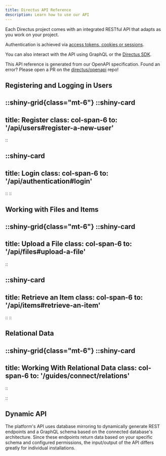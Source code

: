 ```yaml
---
title: Directus API Reference
description: Learn how to use our API
---
```


Each Directus project comes with an integrated RESTful API that adapts as you work on your project.

Authentication is achieved via [access tokens, cookies or sessions](/guides/auth/tokens-cookies).

You can also interact with the API using GraphQL or the [Directus SDK](/guides/connect/sdk).

This API reference is generated from our OpenAPI specification. Found an error? Please open a PR on the [directus/openapi](https://github.com/directus/openapi) repo!

## Registering and Logging in Users

::shiny-grid{class="mt-6"}
  ::shiny-card
  ---
  title: Register
  class: col-span-6
  to: '/api/users#register-a-new-user'
  ---
  ::
  
  ::shiny-card
  ---
  title: Login
  class: col-span-6
  to: '/api/authentication#login'
  ---
  ::
::

## Working with Files and Items

::shiny-grid{class="mt-6"}
  ::shiny-card
  ---
  title: Upload a File
  class: col-span-6
  to: '/api/files#upload-a-file'
  ---
  ::

  ::shiny-card
  ---
  title: Retrieve an Item
  class: col-span-6
  to: '/api/items#retrieve-an-item'
  ---
  ::
::

## Relational Data

::shiny-grid{class="mt-6"}
  ::shiny-card
  ---
  title: Working With Relational Data
  class: col-span-6
  to: '/guides/connect/relations'
  ---
  ::

::

## Dynamic API

The platform's API uses database mirroring to dynamically generate
REST endpoints and a GraphQL schema based on the connected database's architecture. Since these endpoints return data
based on your specific schema and configured permissions, the input/output of the API differs greatly for individual
installations.
